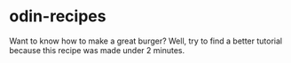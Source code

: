 # odin-recipes
Want to know how to make a great burger? 
Well, try to find a better tutorial because this recipe was made under 2 minutes. 




